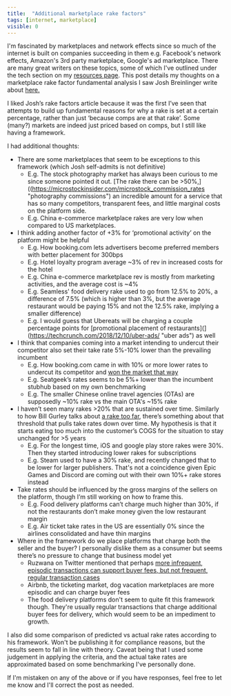 ```yaml
---
title:  "Additional marketplace rake factors"
tags: [internet, marketplace]
visible: 0
---
```


I'm fascinated by marketplaces and network effects since so much of the internet is built on companies succeeding in them e.g. Facebook's network effects, Amazon's 3rd party marketplace, Google's ad marketplace. There are many great writers on these topics, some of which I've outlined under the tech section on my [resources page](https://www.leonlinsx.com/resources/ "resources"). This post details my thoughts on a marketplace rake factor fundamental analysis I saw Josh Breinlinger write about [here.](http://acrowdedspace.com/post/172383900012/marketplace-rake-factors "rake factors")

I liked Josh’s rake factors article because it was the first I’ve seen that attempts to build up fundamental reasons for why a rake is set at a certain percentage, rather than just ‘because comps are at that rake’. Some (many?) markets are indeed just priced based on comps, but I still like having a framework.
 
I had additional thoughts:
  * There are some marketplaces that seem to be exceptions to this framework (which Josh self-admits is not definitive)
    * E.g. The stock photography market has always been curious to me since someone pointed it out. [The rake there can be >50%,]((https://microstockinsider.com/microstock_commission_rates "photography commissions") an incredible amount for a service that has so many competitors, transparent fees, and little marginal costs on the platform side.
    * E.g. China e-commerce marketplace rakes are very low when compared to US marketplaces. 
  * I think adding another factor of +3% for ‘promotional activity’ on the platform might be helpful
    * E.g. How booking.com lets advertisers become preferred members with better placement for 300bps
    * E.g. Hotel loyalty program average ~3% of rev in increased costs for the hotel
    * E.g. China e-commerce marketplace rev is mostly from marketing activities, and the average cost is ~4%
    * E.g. Seamless' food delivery rake used to go from 12.5% to 20%, a difference of 7.5% (which is
higher than 3%, but the average restaurant would be paying 15% and not the 12.5% rake, implying a smaller difference)
    * E.g. I would guess that Ubereats will be charging a couple percentage points for [promotional placement of restaurants](](https://techcrunch.com/2018/12/10/uber-ads/ "uber ads") as well
  * I think that companies coming into a market intending to undercut their competitor also set their take rate 5%-10% lower than the prevailing incumbent
    * E.g. How booking.com came in with 10% or more lower rates to undercut its competitor and [won the market that way](https://skift.com/2012/06/25/how-booking-com-conquered-world/ "OTA history")
    * E.g. Seatgeek’s rates seems to be 5%+ lower than the incumbent stubhub based on my own benchmarking
    * E.g. The smaller Chinese online travel agencies (OTAs) are supposedly ~10% rake vs the main OTA's ~15% rake
  * I haven’t seen many rakes >20% that are sustained over time. Similarly to how Bill Gurley talks about [a rake too far](http://abovethecrowd.com/2013/04/18/a-rake-too-far-optimal-platformpricing-strategy/ "optimal pricing strategy"), there’s something about that threshold that pulls take rates down over time. My hypothesis is that it starts eating too much into the customer’s COGS for the situation to stay unchanged for >5 years
    * E.g. For the longest time, iOS and google play store rakes were 30%. Then they started introducing lower rakes for subscriptions
    * E.g. Steam used to have a 30% rake, and recently changed that to be lower for larger publishers. That's not a coincidence given Epic Games and Discord are coming out with their own 10%+ rake stores instead
  * Take rates should be influenced by the gross margins of the sellers on the platform, though I’m still working on how to frame this. 
    * E.g. Food delivery platforms can’t charge much higher than 30%, if not the restaurants don’t make money given the low restaurant margin
    * E.g. Air ticket take rates in the US are essentially 0% since the airlines consolidated and have thin margins
  * Where in the framework do we place platforms that charge both the seller and the buyer? I personally dislike them as a consumer but seems there’s no pressure to change that business model yet
    * Ruzwana on Twitter mentioned that perhaps [more infrequent, episodic transactions can support buyer fees, but not frequent, regular transaction cases](https://twitter.com/daveambrose/status/694921246799073280)
    * Airbnb, the ticketing market, dog vacation marketplaces are more episodic and can charge buyer fees
    * The food delivery platforms don't seem to quite fit this framework though. They're usually regular transactions that charge additional buyer fees for delivery, which would seem to be an impediment to growth. 
 
I also did some comparison of predicted vs actual rake rates according to his framework. Won't be publishing it for compliance reasons, but the results seem to fall in line with theory. Caveat being that I used some judgement in applying the criteria, and the actual take rates are approximated based on some benchmarking I've personally done. 
  
If I'm mistaken on any of the above or if you have responses, feel free to let me know and I'll correct the post as needed.
